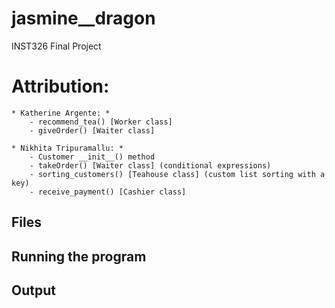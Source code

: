 # jasmine__dragon
INST326 Final Project

# Attribution:
    * Katherine Argente: *
        - recommend_tea() [Worker class] 
        - giveOrder() [Waiter class] 

    * Nikhita Tripuramallu: *
        - Customer __init__() method
        - takeOrder() [Waiter class] (conditional expressions)
        - sorting_customers() [Teahouse class] (custom list sorting with a key)
        - receive_payment() [Cashier class]

## Files

## Running the program

## Output


